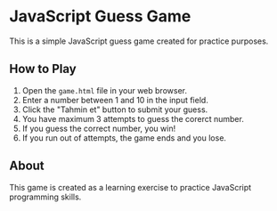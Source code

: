 # JavaScript Guess Game

This is a simple JavaScript guess game created for practice purposes.

## How to Play

1. Open the `game.html` file in your web browser.
2. Enter a number between 1 and 10 in the input field.
3. Click the "Tahmin et" button to submit your guess.
4. You have maximum 3 attempts to guess the corerct number.
5. If you guess the correct number, you win!
6. If you run out of attempts, the game ends and you lose.

## About

This game is created as a learning exercise to practice JavaScript programming skills.
